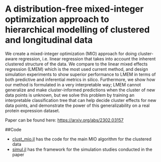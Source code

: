 # A distribution-free mixed-integer optimization approach to hierarchical modelling of clustered and longitudinal data

We create a mixed-integer optimization (MIO) approach for doing cluster-aware regression, i.e. linear regression that takes into account the inherent clustered structure of the data. We compare to the linear mixed effects regression (LMEM) which is the most used current method, and design simulation experiments to show superior performance to LMEM in terms of both predictive and inferential metrics in silico. Furthermore, we show how our method is formulated in a very interpretable way; LMEM cannot generalize and make cluster-informed predictions when the cluster of new data points is unknown, but we solve this problem by training an interpretable classification tree that can help decide cluster effects for new data points, and demonstrate the power of this generalizability on a real protein expression dataset.

Paper can be found here: https://arxiv.org/abs/2302.03157

##Code
* [clust_mio.jl](https://github.com/Madhav1812/cluster-mio/blob/main/clust_mio.jl) has the code for the main MIO algorithm for the clustered data
* [simul.jl](https://github.com/Madhav1812/cluster-mio/blob/main/simul.jl) has the framework for the simulation studies conducted in the paper
